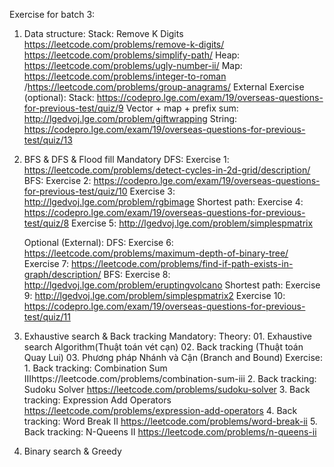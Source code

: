 Exercise for batch 3:
1. Data structure:
    Stack: Remove K Digits
        https://leetcode.com/problems/remove-k-digits/
        https://leetcode.com/problems/simplify-path/
        Heap: https://leetcode.com/problems/ugly-number-ii/
        Map: https://leetcode.com/problems/integer-to-roman
        /https://leetcode.com/problems/group-anagrams/
    External Exercise (optional):
        Stack: https://codepro.lge.com/exam/19/overseas-questions-for-previous-test/quiz/9
        Vector + map + prefix sum: http://lgedvoj.lge.com/problem/giftwrapping
        String: https://codepro.lge.com/exam/19/overseas-questions-for-previous-test/quiz/13

2. BFS & DFS & Flood fill
   Mandatory 
        DFS:
            Exercise 1: https://leetcode.com/problems/detect-cycles-in-2d-grid/description/
        BFS:
            Exercise 2: https://codepro.lge.com/exam/19/overseas-questions-for-previous-test/quiz/10
            Exercise 3: http://lgedvoj.lge.com/problem/rgbimage
        Shortest path:
            Exercise 4: https://codepro.lge.com/exam/19/overseas-questions-for-previous-test/quiz/8
            Exercise 5: http://lgedvoj.lge.com/problem/simplespmatrix

   Optional (External):
       DFS:
           Exercise 6: https://leetcode.com/problems/maximum-depth-of-binary-tree/
           Exercise 7: https://leetcode.com/problems/find-if-path-exists-in-graph/description/
       BFS:
           Exercise 8: http://lgedvoj.lge.com/problem/eruptingvolcano
       Shortest path:
           Exercise 9: http://lgedvoj.lge.com/problem/simplespmatrix2
           Exercise 10: https://codepro.lge.com/exam/19/overseas-questions-for-previous-test/quiz/11
3. Exhaustive search & Back tracking
    Mandatory:
       Theory:
           01. Exhaustive search Algorithm(Thuật toán vét cạn)
           02. Back tracking (Thuật toán Quay Lui)
           03. Phương pháp Nhánh và Cận (Branch and Bound)
       Exercise:
       1. Back tracking: Combination Sum IIIhttps://leetcode.com/problems/combination-sum-iii
       2. Back tracking: Sudoku Solver
            https://leetcode.com/problems/sudoku-solver
        3. Back tracking: Expression Add Operators
            https://leetcode.com/problems/expression-add-operators
        4. Back tracking: Word Break II
            https://leetcode.com/problems/word-break-ii
        5. Back tracking: N-Queens II
            https://leetcode.com/problems/n-queens-ii
4. Binary search & Greedy
